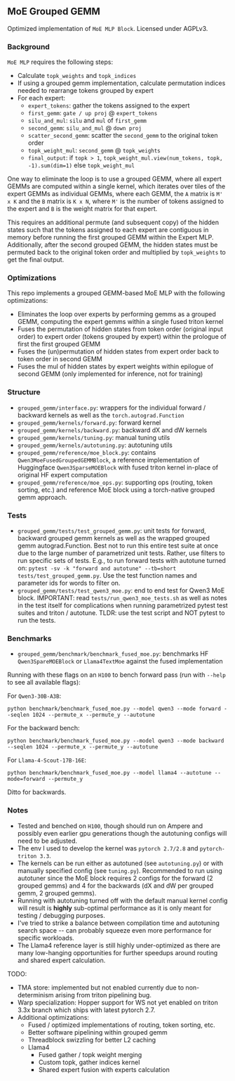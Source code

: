 ## MoE Grouped GEMM

Optimized implementation of `MoE MLP Block`.
Licensed under AGPLv3.

### Background

`MoE MLP` requires the following steps:
- Calculate `topk_weights` and `topk_indices`
- If using a grouped gemm implementation, calculate permutation indices needed to rearrange tokens grouped by expert
- For each expert:
    - `expert_tokens`: gather the tokens assigned to the expert
    - `first_gemm`: `gate / up proj` @ `expert_tokens`
    - `silu_and_mul`: `silu` and `mul` of `first_gemm`
    - `second_gemm`: `silu_and_mul` @ `down proj`
    - `scatter_second_gemm`: scatter the `second_gemm` to the original token order
    - `topk_weight_mul`: `second_gemm` @ `topk_weights`
    - `final_output`: if `topk > 1`, `topk_weight_mul.view(num_tokens, topk, -1).sum(dim=1)` else `topk_weight_mul`

One way to eliminate the loop is to use a grouped GEMM, where all expert GEMMs are computed within a single kernel, which iterates over tiles of the expert GEMMs as individual GEMMs, where each GEMM, the `A` matrix is `M' x K` and the `B` matrix is `K x N`, where `M'` is the number of tokens assigned to the expert and `B` is the weight matrix for that expert.

This requires an additional permute (and subsequent copy) of the hidden states such that the tokens assigned to each expert are contiguous in memory before running the first grouped GEMM within the Expert MLP.
Additionally, after the second grouped GEMM, the hidden states must be permuted back to the original token order and multiplied by `topk_weights` to get the final output.

### Optimizations
This repo implements a grouped GEMM-based MoE MLP with the following optimizations:
- Eliminates the loop over experts by performing gemms as a grouped GEMM, computing the expert gemms within a single fused triton kernel
- Fuses the permutation of hidden states from token order (original input order) to expert order (tokens grouped by expert) within the prologue of first the first grouped GEMM
- Fuses the (un)permutation of hidden states from expert order back to token order in second GEMM
- Fuses the mul of hidden states by expert weights within epilogue of second GEMM (only implemented for inference, not for training)

### Structure
- `grouped_gemm/interface.py`: wrappers for the individual forward / backward kernels as well as the `torch.autograd.Function`
- `grouped_gemm/kernels/forward.py`: forward kernel
- `grouped_gemm/kernels/backward.py`: backward dX and dW kernels
- `grouped_gemm/kernels/tuning.py`: manual tuning utils
- `grouped_gemm/kernels/autotuning.py`: autotuning utils
- `grouped_gemm/reference/moe_block.py`: contains `Qwen3MoeFusedGroupedGEMMBlock`, a reference implementation of Huggingface `Qwen3SparseMOEBlock` with fused triton kernel in-place of original HF expert computation
- `grouped_gemm/reference/moe_ops.py`: supporting ops (routing, token sorting, etc.) and reference MoE block using a torch-native grouped gemm approach.

### Tests
- `grouped_gemm/tests/test_grouped_gemm.py`: unit tests for forward, backward grouped gemm kernels as well as the wrapped grouped gemm autograd.Function.  Best not to run this entire test suite at once due to the large number of parametrized unit tests.  Rather, use filters to run specific
sets of tests.  E.g., to run forward tests with autotune turned on: `pytest -sv -k "forward and autotune" --tb=short tests/test_grouped_gemm.py`.  Use the test function names and parameter ids for words to filter on.
- `grouped_gemm/tests/test_qwen3_moe.py`: end to end test for Qwen3 MoE block.  IMPORTANT: read `tests/run_qwen3_moe_tests.sh` as well as notes in the test itself for complications when running parametrized pytest test suites and triton / autotune.  TLDR: use the test script and NOT pytest to run the tests.

### Benchmarks
- `grouped_gemm/benchmark/benchmark_fused_moe.py`: benchmarks HF `Qwen3SpareMOEBlock` or `Llama4TextMoe` against the fused implementation


Running with these flags on an `H100` to bench forward pass (run with `--help` to see all available flags):

For `Qwen3-30B-A3B`:
```
python benchmark/benchmark_fused_moe.py --model qwen3 --mode forward --seqlen 1024 --permute_x --permute_y --autotune
```

For the backward bench:
```
python benchmark/benchmark_fused_moe.py --model qwen3 --mode backward --seqlen 1024 --permute_x --permute_y --autotune
```

For `Llama-4-Scout-17B-16E`:
```
python benchmark/benchmark_fused_moe.py --model llama4 --autotune --mode=forward --permute_y
```
Ditto for backwards.

### Notes
- Tested and benched on `H100`, though should run on Ampere and possibly even earlier gpu generations though the autotuning configs will need to be adjusted.
- The env I used to develop the kernel was `pytorch 2.7/2.8` and `pytorch-triton 3.3`.
- The kernels can be run either as autotuned (see `autotuning.py`) or with manually specified config (see `tuning.py`).  Recommended to run using autotuner since the MoE block requires 2 configs for the forward (2 grouped gemms) and 4 for the backwards (dX and dW per grouped gemm, 2 grouped gemms).
- Running with autotuning turned off with the default manual kernel config will result is **highly** sub-optimal performance as it is only meant for testing / debugging purposes.
- I've tried to strike a balance between compilation time and autotuning search space -- can probably squeeze even more performance for specific workloads.
- The Llama4 reference layer is still highly under-optimized as there are many low-hanging opportunities for further speedups around routing and shared expert calculation.

TODO:
- TMA store: implemented but not enabled currently due to non-determinism arising from triton pipelining bug.
- Warp specialization: Hopper support for WS not yet enabled on triton 3.3x branch which ships with latest pytorch 2.7.  
- Additional optimizations:
    - Fused / optimized implementations of routing, token sorting, etc.
    - Better software pipelining within grouped gemm
    - Threadblock swizzling for better L2 caching
    - Llama4
        - Fused gather / topk weight merging 
        - Custom topk, gather indices kernel
        - Shared expert fusion with experts calculation